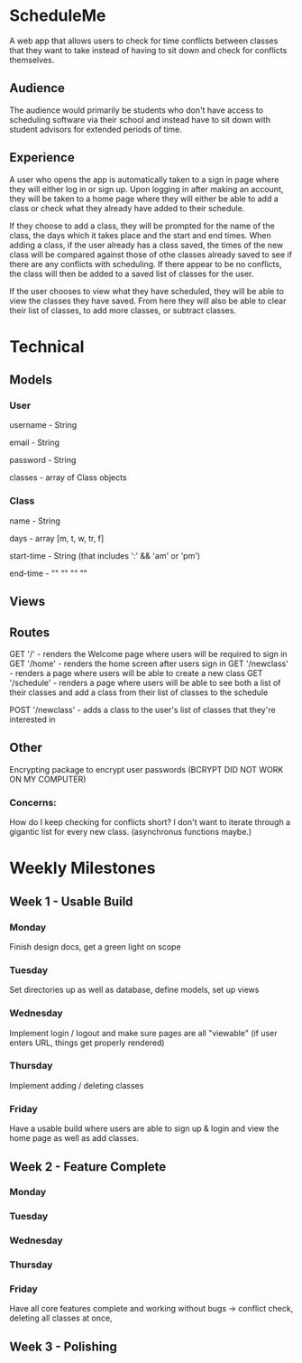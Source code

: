# ScheduleMe
A web app that allows users to check for time conflicts between classes that they want to take 
instead of having to sit down and check for conflicts themselves.

## Audience
The audience would primarily be students who don't have access to scheduling software via their school
and instead have to sit down with student advisors for extended periods of time.

## Experience
A user who opens the app is automatically taken to a sign in page where they will either log in or sign up. 
Upon logging in after making an account, they will be taken to a home page where they will either be able to add a class or 
check what they already have added to their schedule. 

If they choose to add a class, they will be prompted for the name of the class, 
the days which it takes place and the start and end times. When adding a class, if the user already has a class saved, the
times of the new class will be compared against those of othe classes already saved to see if there are any conflicts with scheduling.
If there appear to be no conflicts, the class will then be added to a saved list of classes for the user.

If the user chooses to view what they have scheduled, they will be able to view the classes they have saved. From here they 
will also be able to clear their list of classes, to add more classes, or subtract classes.

# Technical
## Models
### User
username - String

email - String

password - String

classes - array of Class objects

### Class
name - String 

days - array [m, t, w, tr, f]

start-time - String (that includes ':' && 'am' or 'pm')

end-time - "" "" "" ""

## Views

## Routes
GET '/' - renders the Welcome page where users will be required to sign in
GET '/home' - renders the home screen after users sign in
GET '/newclass' - renders a page where users will be able to create a new class
GET '/schedule' - renders a page where users will be able to see both a list of their classes and add a class from their list of classes
                  to the schedule
                  
POST '/newclass' - adds a class to the user's list of classes that they're interested in


## Other
Encrypting package to encrypt user passwords (BCRYPT DID NOT WORK ON MY COMPUTER)

### Concerns:
How do I keep checking for conflicts short? I don't want to iterate through a gigantic list for every new class. (asynchronus functions maybe.) 

# Weekly Milestones
## Week 1 - Usable Build
### Monday 
Finish design docs, get a green light on scope
### Tuesday
Set directories up as well as database, define models, set up views
### Wednesday
Implement login / logout and make sure pages are all "viewable" (if user enters URL, things get properly rendered)
### Thursday
Implement adding / deleting classes 
### Friday
Have a usable build where users are able to sign up & login and view the home page as well as add classes.

## Week 2 - Feature Complete
### Monday
### Tuesday
### Wednesday
### Thursday
### Friday
Have all core features complete and working without bugs -> conflict check, deleting all classes at once,

## Week 3 - Polishing
